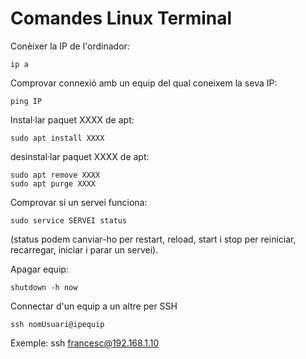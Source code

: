 # Comandes Linux Terminal

Conèixer la IP de l'ordinador:
```
ip a
```

Comprovar connexió amb un equip del qual coneixem la seva IP:
```
ping IP
```

Instal·lar paquet XXXX de apt:
```
sudo apt install XXXX
```
desinstal·lar paquet XXXX de apt:
```
sudo apt remove XXXX
sudo apt purge XXXX
```
Comprovar si un servei funciona:
```
sudo service SERVEI status
```
(status podem canviar-ho per restart, reload, start i stop per reiniciar, recarregar, iniciar i parar un servei).

Apagar equip:
```
shutdown -h now
```

Connectar d'un equip a un altre per SSH
```
ssh nomUsuari@ipequip
```

Exemple: ssh francesc@192.168.1.10
